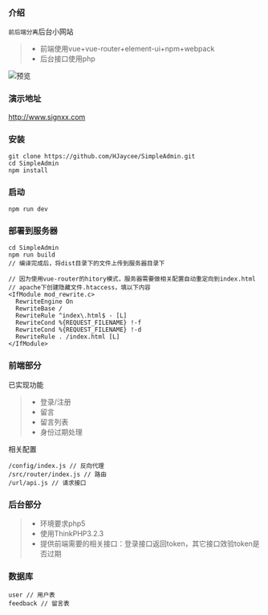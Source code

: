 ### 介绍
`前后端分离`后台小网站
>- 前端使用vue+vue-router+element-ui+npm+webpack
>- 后台接口使用php

![预览](http://img2.ph.126.net/IQs28wtCmb3iVjjAI416cQ==/6632691744373838870.gif)

### 演示地址

<http://www.signxx.com>

### 安装

```
git clone https://github.com/HJaycee/SimpleAdmin.git
cd SimpleAdmin
npm install
```

### 启动

```
npm run dev
```

### 部署到服务器

```
cd SimpleAdmin
npm run build
// 编译完成后，将dist目录下的文件上传到服务器目录下
```

```
// 因为使用vue-router的hitory模式，服务器需要做相关配置自动重定向到index.html
// apache下创建隐藏文件.htaccess，填以下内容
<IfModule mod_rewrite.c>
  RewriteEngine On
  RewriteBase /
  RewriteRule ^index\.html$ - [L]
  RewriteCond %{REQUEST_FILENAME} !-f
  RewriteCond %{REQUEST_FILENAME} !-d
  RewriteRule . /index.html [L]
</IfModule>
```



### 前端部分

已实现功能
>- 登录/注册
>- 留言
>- 留言列表
>- 身份过期处理

相关配置

```
/config/index.js // 反向代理
/src/router/index.js // 路由
/url/api.js // 请求接口
```

### 后台部分

>- 环境要求php5
>- 使用ThinkPHP3.2.3
>- 提供前端需要的相关接口：登录接口返回token，其它接口效验token是否过期

### 数据库

```
user // 用户表
feedback // 留言表
```

